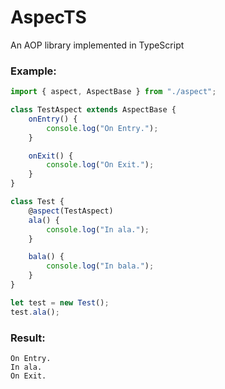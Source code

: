 # AspecTS
An AOP library implemented in TypeScript

### Example:

```typescript
import { aspect, AspectBase } from "./aspect";

class TestAspect extends AspectBase {
    onEntry() {
        console.log("On Entry.");
    }

    onExit() {
        console.log("On Exit.");
    }
}

class Test {
    @aspect(TestAspect)
    ala() {
        console.log("In ala.");
    }

    bala() {
        console.log("In bala.");
    }
}

let test = new Test();
test.ala();
```

### Result:

```
On Entry.
In ala.
On Exit.
```